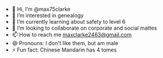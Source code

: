 - 👋 Hi, I’m @max75clarke
- 👀 I’m interested in genealogy
- 🌱 I’m currently learning about safety to level 6
- 💞️ I’m looking to collaborate on corporate and social mattes
- 📫 How to reach me maxclarke2463@gmail.com
- 😄 Pronouns: I don't like them, but am male
- ⚡ Fun fact: Chinese Mandarin has 4 tomes

<!---
max75clarke/max75clarke is a ✨ special ✨ repository because its `README.md` (this file) appears on your GitHub profile.
You can click the Preview link to take a look at your changes.
--->
